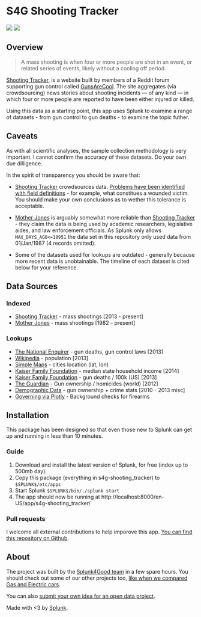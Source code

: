 # S4G Shooting Tracker

![](https://img.shields.io/badge/app%20status-stable-green.svg) ![](https://img.shields.io/badge/Dependencies-none-green.svg)

## Overview

> A mass shooting is when four or more people are shot in an event, or related series of events, likely without a cooling off period.

[Shooting Tracker](http://www.shootingtracker.com), is a website built by members of a Reddit forum supporting gun control called [GunsAreCool](https://www.reddit.com/r/GunsAreCool/). The site aggregates (via crowdsourcing) news stories about shooting incidents — of any kind — in which four or more people are reported to have been either injured or killed.

Using this data as a starting point, this app uses Splunk to examine a range of datasets - from gun control to gun deaths - to examine the topic futher. 

## Caveats

As with all scientific analyses, the sample collection methodology is very important. I cannot confirm the accuracy of these datasets. Do your own due dilligence.

In the spirit of transparency you should be aware that:

* [Shooting Tracker](http://www.shootingtracker.com) crowdsources data. [Problems have been identified with field definitions](http://www.nationalreview.com/article/427985/media-mass-shootings-count-misleading) - for example, what constitues a wounded victim. You should make your own conclusions as to wether this tolerance is acceptable.

* [Mother Jones](http://www.motherjones.com/politics/2012/12/mass-shootings-mother-jones-full-data) is arguably somewhat more reliable than [Shooting Tracker](http://www.shootingtracker.com) - they claim the data is being used by academic researchers, legislative aides, and law enforcement officials.  As Splunk only allows `MAX_DAYS_AGO<=10951` the data set in this repository only used data from 01/Jan/1987 (4 records omitted).

* Some of the datasets used for lookups are outdated - generally because more recent data is unobtainable. The timeline of each dataset is cited below for your reference.

## Data Sources

### Indexed

* [Shooting Tracker](http://www.shootingtracker.com) - mass shootings [2013 - present]
* [Mother Jones](http://www.motherjones.com/politics/2012/12/mass-shootings-mother-jones-full-data) - mass shootings [1982 - present]

### Lookups

* [The National Enquirer](http://www.nationaljournal.com/s/53345/states-with-most-gun-laws-see-fewest-gun-related-deaths) - gun deaths, gun control laws [2013]
* [Wikipedia](https://simple.wikipedia.org/wiki/List_of_U.S._states_by_population) - population [2013]
* [Simple Maps](http://simplemaps.com/resources/us-cities-data) - cities location (lat, lon) 
* [Kaiser Family Foundation](http://kff.org/other/state-indicator/median-annual-income/#) - median state household income [2014]
* [Kaiser Family Foundation](http://kff.org/other/state-indicator/firearms-death-rate-per-100000/#) - gun deaths / 100k (US) [2013]
* [The Guardian](http://www.theguardian.com/news/datablog/2012/jul/22/gun-homicides-ownership-world-list#data) - Gun ownership / homicides (world) [2012]
* [Demographic Data](http://demographicdata.org/facts-and-figures/gun-ownership-statistics/) - gun ownership + crime stats [2010 - 2013 misc]
* [Governing via Plotly](https://plot.ly/~governing/81/firearm-background-checks/) - Background checks for firearms

## Installation

This package has been designed so that even those new to Splunk can get up and running in less than 10 minutes.

### Guide

1. Download and install the latest version of Splunk, for free (index up to 500mb day).
2. Copy this package (everything in s4g-shooting_tracker) to `$SPLUNK$/etc/apps`
3. Start Splunk `$SPLUNK$/bin/./splunk start`
4. The app should now be running at http://localhost:8000/en-US/app/s4g-shooting_tracker/

### Pull requests

I welcome all external contributions to help imporove this app. [You can find this repository on Github](https://github.com/himynamesdave/s4g-shooting_tracker).

## About

The project was built by the [Splunk4Good team](http://splunk4good.com/) in a few spare hours. You should check out some of our other projects too, [like when we compared Gas and Electric cars](http://connectedcars.splunk4good.com/).

You can also [submit your own idea for an open data project](https://docs.google.com/a/dgwd.co/forms/d/1oZerAAoZClkqqtNSCz6qhej-jKBU5NgUZCgEJ8BB20Q/viewform?edit_requested=true).

Made with <3 by [Splunk](http://www.splunk.com).